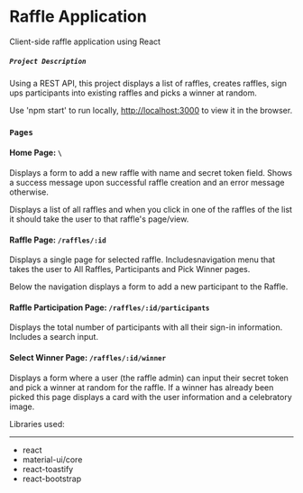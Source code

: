 # Raffle Application

Client-side raffle application using React

##### `Project Description`

Using a REST API, this project displays a list of raffles, creates raffles, sign ups participants into existing raffles and picks a winner at random.

Use 'npm start' to run locally, [http://localhost:3000](http://localhost:3000) to view it in the browser.

### `Pages`

#### Home Page: ```\```

Displays a form to add a new raffle with name and secret token field. Shows a success message upon successful raffle creation and an error message otherwise.

Displays a list of all raffles and when you click in one of the raffles of the list it should take the user to that raffle's page/view.

#### Raffle Page: ```/raffles/:id```

Displays a single page for selected raffle. Includesnavigation menu that takes the user to All Raffles, Participants and Pick Winner pages.

Below the navigation displays a form to add a new participant to the Raffle. 

#### Raffle Participation Page: ```/raffles/:id/participants```

Displays the total number of participants with all their sign-in information. Includes a search input.


#### Select Winner Page: ```/raffles/:id/winner```

Displays a form where a user (the raffle admin) can input their secret token and pick a winner at random for the raffle. If a winner has already been picked this page displays a card with the user information and a celebratory image.

Libraries used:

-----

- react
- material-ui/core
- react-toastify
- react-bootstrap
